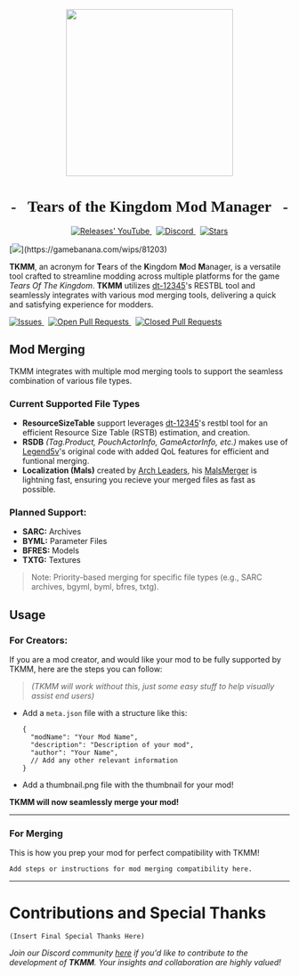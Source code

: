 <div align="center">
  <img src="https://github.com/TCML-Team/.github/blob/main/resources/Icon-Transparent-1024.png" width="300vh">
  <h1 style="font-family: Fira Sans">- &nbsp; Tears of the Kingdom Mod Manager &nbsp; -</h1>
</div>

<p align="center" style="text-align: center;">
  <a href="https://github.com/TCML-Team/Tcml/releases">
    <img src="https://img.shields.io/github/v/tag/TCML-Team/Tcml?style=for-the-badge&logoColor=C71B42&color=C71B42&labelColor=2A2C33&logo=github&label=Version" alt="Releases' YouTube"/>
  </a> &nbsp;
  <a href="https://discord.com/invite/w7qGa5RyMc">
    <img src="https://img.shields.io/discord/1179611100183011429?style=for-the-badge&logoColor=3b83c8&color=3b83c8&labelColor=2A2C33&logo=discord&label=discord" alt="Discord"/>
  </a> &nbsp;
  <a href="https://github.com/TCML-Team/Tcml">
    <img src="https://img.shields.io/github/stars/TCML-Team/Tcml?style=for-the-badge&logoColor=FFCB41&color=FFCB41&labelColor=2A2C33&logo=github" alt="Stars"/>
  </a>
</p>

[![]("https://gamebanana.com/wips/embeddables/81203?type=medium")](https://gamebanana.com/wips/81203)

**TKMM**, an acronym for **T**ears of the **K**ingdom **M**od **M**anager, is a versatile tool crafted to streamline modding across multiple platforms for the game *Tears Of The Kingdom*. **TKMM** utilizes [dt-12345](https://github.com/dt-12345)'s RESTBL tool and seamlessly integrates with various mod merging tools, delivering a quick and satisfying experience for modders.

<p>
  <a href="https://github.com/TCML-Team/Tcml/issues">
    <img src="https://img.shields.io/github/issues/TCML-Team/Tcml?logoColor=red&color=red&logo=github&style=flat&labelColor=2A2C33" alt="Issues"/>
  </a> &nbsp;
  <a href="https://github.com/TCML-Team/Tcml/pulls">
    <img src="https://img.shields.io/github/issues-pr/TCML-Team/Tcml?style=flat&labelColor=2A2C33&logoColor=blue&color=blue&logo=github" alt="Open Pull Requests"/>
  </a> &nbsp;
  <a href="https://github.com/TCML-Team/Tcml/pulls">
    <img src="https://img.shields.io/github/issues-pr-closed/TCML-Team/Tcml?style=flat&labelColor=2A2C33&logoColor=5751FF&color=5751FF&logo=github" alt="Closed Pull Requests"/>
  </a>
</p>

## Mod Merging

TKMM integrates with multiple mod merging tools to support the seamless combination of various file types.

### Current Supported File Types

* **ResourceSizeTable** support leverages [dt-12345](https://github.com/dt-12345)'s restbl tool for an efficient Resource Size Table (RSTB) estimation, and creation.
* **RSDB** *(Tag.Product, PouchActorInfo, GameActorInfo, etc.)* makes use of [Legend5v](https://gamebanana.com/members/2731522)'s original code with added QoL features for efficient and funtional merging.
* **Localization (Mals)** created by [Arch Leaders](https://github.com/ArchLeaders), his [MalsMerger](https://github.com/ArchLeaders/MalsMerger) is lightning fast, ensuring you recieve your merged files as fast as possible.
    
### Planned Support:
    
* **SARC:** Archives
* **BYML:** Parameter Files
* **BFRES:** Models
* **TXTG:** Textures

> Note: Priority-based merging for specific file types (e.g., SARC archives, bgyml, byml, bfres, txtg).

## Usage

### For Creators:

If you are a mod creator, and would like your mod to be fully supported by TKMM, here are the steps you can follow:

> *(TKMM will work without this, just some easy stuff to help visually assist end users)*

- Add a `meta.json` file with a structure like this:
  ```jsonc
  {
    "modName": "Your Mod Name",
    "description": "Description of your mod",
    "author": "Your Name",
    // Add any other relevant information
  }
  ```

- Add a thumbnail.png file with the thumbnail for your mod!

**TKMM will now seamlessly merge your mod!**

---

### For Merging

This is how you prep your mod for perfect compatibility with TKMM!

```
Add steps or instructions for mod merging compatibility here.
```

---

# Contributions and Special Thanks

```
(Insert Final Special Thanks Here)
```

<!--
TODO: Add MIT license?
e.g. https://github.com/ArchLeaders/MalsMerger/blob/master/License.md
-->

<!--[![License](https://img.shields.io/badge/License-MIT-blue.svg)](License.md)-->

*Join our Discord community [here](https://discord.com/invite/w7qGa5RyMc) if you'd like to contribute to the development of **TKMM**. Your insights and collaboration are highly valued!*
